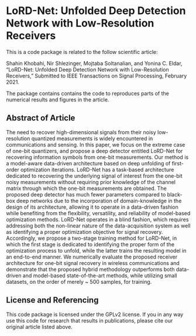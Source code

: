 # LoRD-Net: Unfolded Deep Detection Network with Low-Resolution Receivers

This is a code package is related to the follow scientific article:

Shahin Khobahi, Nir Shlezinger, Mojtaba Soltanalian, and Yonina C. Eldar, “LoRD-Net: Unfolded Deep Detection Network with Low-Resolution Receivers,” Submitted to IEEE Transactions on Signal Processing, February 2021.

The package contains contains the code to reproduces parts of the numerical results and figures in the article.

## Abstract of Article
The need to recover high-dimensional signals from their noisy low-resolution quantized measurements is widely encountered in communications and sensing. In this paper, we focus on the extreme case of one-bit quantizers, and propose a deep detector entitled  LoRD-Net for recovering information symbols from one-bit measurements. Our method is a model-aware data-driven architecture based on deep unfolding of first-order optimization iterations. LoRD-Net has a task-based architecture dedicated to recovering the underlying signal of interest from the one-bit noisy measurements without requiring prior knowledge of the channel matrix through which the one-bit measurements are obtained. The proposed deep detector has much fewer parameters compared to black-box deep networks due to the incorporation of domain-knowledge in the design of its architecture, allowing it to operate in a data-driven fashion while benefiting from the flexibility, versatility, and reliability of model-based optimization methods. LoRD-Net operates in a blind fashion, which requires addressing both the non-linear nature of the data-acquisition system as well as identifying a proper optimization objective for signal recovery. Accordingly, we propose a two-stage training method for LoRD-Net, in which the first stage is dedicated to identifying the proper form of the optimization process to unfold, while the latter trains the resulting model in an end-to-end manner. We numerically evaluate the proposed receiver architecture for one-bit signal recovery in wireless communications and demonstrate that the proposed hybrid methodology outperforms both data-driven and model-based state-of-the-art methods, while utilizing small datasets, on the order of merely ~ 500 samples, for training. 

## License and Referencing
This code package is licensed under the GPLv2 license. If you in any way use this code for research that results in publications, please cite our original article listed above.
